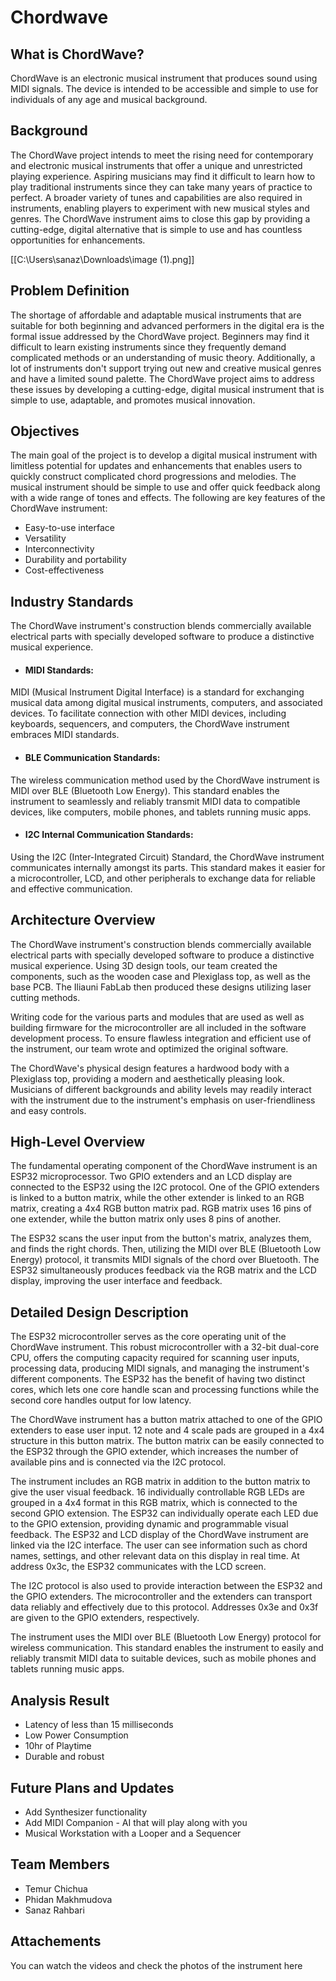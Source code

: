 # Chordwave


## What is ChordWave?

C﻿hordWave is an electronic musical instrument that produces sound using MIDI signals. The device is intended to be accessible and simple to use for individuals of any age and musical background.


## Background

The ChordWave project intends to meet the rising need for contemporary and electronic musical instruments that offer a unique and unrestricted playing experience. Aspiring musicians may find it difficult to learn how to play traditional instruments since they can take many years of practice to perfect. A broader variety of tunes and capabilities are also required in instruments, enabling players to experiment with new musical styles and genres.  The ChordWave instrument aims to close this gap by providing a cutting-edge, digital alternative that is simple to use and has countless opportunities for enhancements.

[[C:\Users\sanaz\Downloads\image (1).png]]


## Problem Definition

The shortage of affordable and adaptable musical instruments that are suitable for both beginning and advanced performers in the digital era is the formal issue addressed by the ChordWave project. Beginners may find it difficult to learn existing instruments since they frequently demand complicated methods or an understanding of music theory. Additionally, a lot of instruments don't support trying out new and creative musical genres and have a limited sound palette. The ChordWave project aims to address these issues by developing a cutting-edge, digital musical instrument that is simple to use, adaptable, and promotes musical innovation.


## Objectives

The main goal of the project is to develop a digital musical instrument with limitless potential for updates and enhancements that enables users to quickly construct complicated chord progressions and melodies. The musical instrument should be simple to use and offer quick feedback along with a wide range of tones and effects. The following are key features of the ChordWave instrument:

- Easy-to-use interface
- Versatility
- Interconnectivity
- Durability and portability
- Cost-effectiveness


## Industry Standards

The ChordWave instrument's construction blends commercially available electrical parts with specially developed software to produce a distinctive musical experience. 

- #### MIDI Standards:
MIDI (Musical Instrument Digital Interface) is a standard for exchanging musical data among digital musical instruments, computers, and associated devices. To facilitate connection with other MIDI devices, including keyboards, sequencers, and computers, the ChordWave instrument embraces MIDI standards.

- #### BLE Communication Standards:
The wireless communication method used by the ChordWave instrument is MIDI over BLE (Bluetooth Low Energy). This standard enables the instrument to seamlessly and reliably transmit MIDI data to compatible devices, like computers, mobile phones, and tablets running music apps.

- #### I2C Internal Communication Standards:
Using the I2C (Inter-Integrated Circuit) Standard, the ChordWave instrument communicates internally amongst its parts. This standard makes it easier for a microcontroller, LCD, and other peripherals to exchange data for reliable and effective communication.


## Architecture Overview

The ChordWave instrument's construction blends commercially available electrical parts with specially developed software to produce a distinctive musical experience. Using 3D design tools, our team created the components, such as the wooden case and Plexiglass top, as well as the base PCB. The Iliauni FabLab then produced these designs utilizing laser cutting methods.

Writing code for the various parts and modules that are used as well as building firmware for the microcontroller are all included in the software development process. To ensure flawless integration and efficient use of the instrument, our team wrote and optimized the original software.

The ChordWave's physical design features a hardwood body with a Plexiglass top, providing a modern and aesthetically pleasing look. Musicians of different backgrounds and ability levels may readily interact with the instrument due to the instrument's emphasis on user-friendliness and easy controls.


## High-Level Overview

The fundamental operating component of the ChordWave instrument is an ESP32 microprocessor. Two GPIO extenders and an LCD display are connected to the ESP32 using the I2C protocol. One of the GPIO extenders is linked to a button matrix, while the other extender is linked to an RGB matrix, creating a 4x4 RGB button matrix pad. RGB matrix uses 16  pins of one extender, while the button matrix only uses 8 pins of another.

The ESP32 scans the user input from the button's matrix, analyzes them, and finds the right chords. Then, utilizing the MIDI over BLE (Bluetooth Low Energy) protocol, it transmits MIDI signals of the chord over Bluetooth. The ESP32 simultaneously produces feedback via the RGB matrix and the LCD display, improving the user interface and feedback.


## Detailed Design Description

The ESP32 microcontroller serves as the core operating unit of the ChordWave instrument. This robust microcontroller with a 32-bit dual-core CPU, offers the computing capacity required for scanning user inputs, processing data, producing MIDI signals, and managing the instrument's different components. The ESP32 has the benefit of having two distinct cores, which lets one core handle scan and processing functions while the second core handles output for low latency.

The ChordWave instrument has a button matrix attached to one of the GPIO extenders to ease user input. 12 note and 4 scale pads are grouped in a 4x4 structure in this button matrix. The button matrix can be easily connected to the ESP32 through the GPIO extender, which increases the number of available pins and is connected via the I2C protocol.

The instrument includes an RGB matrix in addition to the button matrix to give the user visual feedback. 16 individually controllable RGB LEDs are grouped in a 4x4 format in this RGB matrix, which is connected to the second GPIO extension. The ESP32 can individually operate each LED due to the GPIO extension, providing dynamic and programmable visual feedback.
The ESP32 and LCD display of the ChordWave instrument are linked via the I2C interface. The user can see information such as chord names, settings, and other relevant data on this display in real time. At address 0x3c, the ESP32 communicates with the LCD screen.

The I2C protocol is also used to provide interaction between the ESP32 and the GPIO extenders. The microcontroller and the extenders can transport data reliably and effectively due to this protocol. Addresses 0x3e and 0x3f are given to the GPIO extenders, respectively.

The instrument uses the MIDI over BLE (Bluetooth Low Energy) protocol for wireless communication. This standard enables the instrument to easily and reliably transmit MIDI data to suitable devices, such as mobile phones and tablets running music apps. 


## Analysis Result

- Latency of less than 15 milliseconds
- Low Power Consumption
- 10hr of Playtime
- Durable and robust


## Future Plans and Updates

- Add Synthesizer functionality
- Add MIDI Companion - AI that will play along with you
- Musical Workstation with a Looper and a Sequencer


## Team Members

- Temur Chichua
- Phidan Makhmudova
- Sanaz Rahbari 
  
## Attachements

You can watch the videos and check the photos of the instrument here

